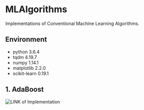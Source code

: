 # MLAlgorithms
Implementations of Conventional Machine Learning Algorithms.

## Environment

- python 3.6.4
- tqdm 4.19.7
- numpy 1.14.1
- matplotlib 2.2.0
- scikit-learn 0.19.1

## 1. AdaBoost

![LINK of Implementation](https://github.com/quqixun/MLAlgorithms/tree/master/AdaBoost)
